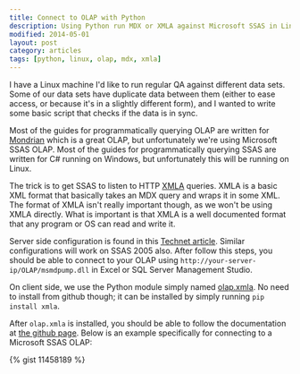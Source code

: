 ```yaml
---
title: Connect to OLAP with Python
description: Using Python run MDX or XMLA against Microsoft SSAS in Linux
modified: 2014-05-01
layout: post
category: articles
tags: [python, linux, olap, mdx, xmla]
---
```


I have a Linux machine I'd like to run regular QA against different data sets.
Some of our data sets have duplicate data between them (either to ease access, or because it's in a slightly different form), and I wanted to write some basic script that checks if the data is in sync.

Most of the guides for programmatically querying OLAP are written for [Mondrian](http://community.pentaho.com/projects/mondrian/) which is a great OLAP, but unfortunately we're using Microsoft SSAS OLAP.
Most of the guides for programmatically querying SSAS are written for C# running on Windows, but unfortunately this will be running on Linux.

The trick is to get SSAS to listen to HTTP [XMLA](http://en.wikipedia.org/wiki/XML_for_Analysis) queries.
XMLA is a basic XML format that basically takes an MDX query and wraps it in some XML.
The format of XMLA isn't really important though, as we won't be using XMLA directly.
What is important is that XMLA is a well documented format that any program or OS can read and write it.

Server side configuration is found in this [Technet article](http://technet.microsoft.com/en-us/library/gg492140.aspx).
Similar configurations will work on SSAS 2005 also.
After follow this steps, you should be able to connect to your OLAP using `http://your-server-ip/OLAP/msmdpump.dll` in Excel or SQL Server Management Studio.

On client side, we use the Python module simply named [olap.xmla](https://github.com/may-day/olap).
No need to install from github though; it can be installed by simply running `pip install xmla`.

After `olap.xmla` is installed, you should be able to follow the documentation at [the github page](https://github.com/may-day/olap).
Below is an example specifically for connecting to a Microsoft SSAS OLAP:

{% gist 11458189 %}
